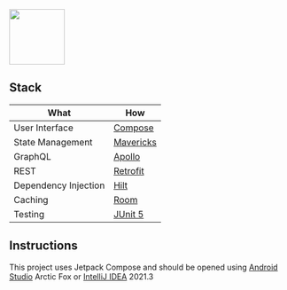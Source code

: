 <img width="auto" height="100px" src="https://i.imgur.com/XXYJxST.png">

## Stack

| What                 | How                                                                              |
|----------------------|----------------------------------------------------------------------------------|
| User Interface       | [Compose](https://developer.android.com/jetpack/compose)                         |
| State Management     | [Mavericks](https://github.com/airbnb/mavericks)                                 |
| GraphQL              | [Apollo](https://github.com/apollographql/apollo-kotlin)                         |
| REST                 | [Retrofit](https://github.com/square/retrofit)                                   |
| Dependency Injection | [Hilt](https://developer.android.com/training/dependency-injection/hilt-android) |
| Caching              | [Room](https://developer.android.com/training/data-storage/room/)                |
| Testing              | [JUnit 5](https://github.com/junit-team/junit5)                                  |

## Instructions

This project uses Jetpack Compose and should be opened using [Android Studio](https://developer.android.com/studio/)
Arctic Fox or [IntelliJ IDEA](https://www.jetbrains.com/idea/) 2021.3
